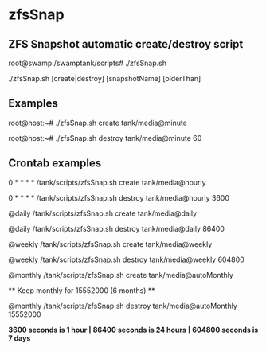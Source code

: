 # zfsSnap
## ZFS Snapshot automatic create/destroy script ##

root@swamp:/swamptank/scripts# ./zfsSnap.sh 

./zfsSnap.sh [create|destroy] [snapshotName] [olderThan]


## Examples ##
root@host:~# ./zfsSnap.sh create tank/media@minute

root@host:~# ./zfsSnap.sh destroy tank/media@minute 60

## Crontab examples ##
0 * * * * /tank/scripts/zfsSnap.sh create tank/media@hourly

0 * * * * /tank/scripts/zfsSnap.sh destroy tank/media@hourly 3600


@daily /tank/scripts/zfsSnap.sh create tank/media@daily

@daily /tank/scripts/zfsSnap.sh destroy tank/media@daily 86400


@weekly /tank/scripts/zfsSnap.sh create tank/media@weekly

@weekly /tank/scripts/zfsSnap.sh destroy tank/media@weekly 604800


@monthly /tank/scripts/zfsSnap.sh create tank/media@autoMonthly

** Keep monthly for 15552000 (6 months) **

@monthly /tank/scripts/zfsSnap.sh destroy tank/media@autoMonthly 15552000     


**3600 seconds is 1 hour | 86400 seconds is 24 hours | 604800 seconds is 7 days**

